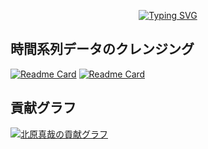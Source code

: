 <p align="center">
	<a href="https://git.io/typing-svg"><img src="https://readme-typing-svg.demolab.com?font=SF+Pro&duration=2000&pause=1000&color=0DC5B1&center=true&vCenter=true&width=435&lines=%E3%81%93%E3%82%93%E3%81%AB%E3%81%A1%E3%81%AF%E3%80%81%E5%8C%97%E5%8E%9F%E7%9C%9F%E5%93%89%E3%81%A7%E3%81%99;%E3%83%95%E3%83%AB%E3%82%B9%E3%82%BF%E3%83%83%E3%82%AF%E9%96%8B%E7%99%BA%E8%80%85;%E3%82%B3%E3%83%BC%E3%83%89%E3%81%AE%E4%B8%96%E7%95%8C%E3%81%A7%E5%86%92%E9%99%BA%E3%82%92%E5%A7%8B%E3%82%81%E3%81%BE%E3%81%97%E3%82%87%E3%81%86%EF%BC%81" alt="Typing SVG" /></a>
</p>

## 時間系列データのクレンジング

[![Readme Card](https://github-readme-stats.vercel.app/api/pin/?username=Aries99C&repo=MTSClean&theme=neon)](https://github.com/Aries99C/MTSClean)
[![Readme Card](https://github-readme-stats.vercel.app/api/pin/?username=Aries99C&repo=Clean4TSDB&theme=neon)](https://github.com/Aries99C/Clean4TSDB)

## 貢献グラフ

[![北原真哉の貢献グラフ](https://github-readme-activity-graph.vercel.app/graph?username=Aries99C&theme=synthwave-84)](https://github.com/Aries99C?tab=repositories)